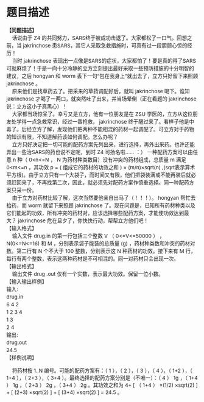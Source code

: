 # 题目描述


<div style="line-height: 15pt" align="left"><b><span style="font-size: 10pt">【问题描述】</span></b><span style="font-size: 10pt"><br/>
    </span><span style="font-size: 10pt">话说由于 Z4 的共同努力，SARS终于被成功击退了。大家都松了一口气。回想之前，当 jakrinchose 患SARS，其它人采取急救措施时，可真有过一段胆颤心惊的经历！ </span></div>
<div style="line-height: 15pt" align="left"><span style="font-size: 10pt">    </span><span style="font-size: 10pt">当时 jakrinchose 表现出一点像是SARS的症状，大家都怕了！要是真的得了SARS可就麻烦了！于是一向十分冷静的立方立刻提出最好采取一些预防措施的十分明智的建议，之后 hongyan 和 worm 丢下一句“包在我身上”就出去了，立方只好留下来照顾 jakrinchose 。 </span></div>
<div style="line-height: 15pt" align="left"><span style="font-size: 10pt">    </span><span style="font-size: 10pt">原来他们是找草药去了。把采来的草药调配好后，就叫 jakrinchose 喝下。谁知 jakrinchose 才喝了一两口，就突然吐了出来，并当场晕倒（正在看题的 jakrinchose 说：立方这小子真黑心）！ </span></div>
<div style="line-height: 15pt" align="left"><span style="font-size: 10pt">    </span><span style="font-size: 10pt">大家都当场惊呆了。幸亏又是立方，他有一位朋友是在 ZSU 学医的，立方从这位朋友处学得一点急救常识，经过一番抢救， jakrinchose 终于醒过来了。看样子他是中毒了。后经立方了解，发现他们把两种不能相混的药材一起调配了。可立方对于药物的知识有限，不知道解药该如何调配。怎么办呢？ </span></div>
<div style="line-height: 15pt" align="left"><span style="font-size: 10pt">    </span><span style="font-size: 10pt">立方只好决定把一切可能的配药方案先列出来，进行选择，再外出采药。也许还能弄出一些治SARS的药也说不定呢，到时 Z4 可扬名啦…… ：） 一种配药方案可以由任意 n 种（ 0&lt;n&lt;=N ， N 为药材种类数目）没有冲突的药材组成，总质量 m 满足 0&lt;m&lt;=n ，其功效 p = ( 组成它的药材的功效之和 ) × (m/n)×sqrt(n) ,(sqrt表示算术平方根)。由于立方只有一个大袋子，而时间又有限，他们把袋装满或不能再装后就必须赶回来了，不再找第二次，因此，就必须先对配药方案作慎重选择。同一种配药方案只采一份。</span></div>
<div style="line-height: 15pt" align="left"><span style="font-size: 10pt">    </span><span style="font-size: 10pt">由于立方对药材比较了解，这次当然要他亲自出马了（！！！）。 hongyan 帮忙去抬药，而 worm 就留下来照顾 jakrinchose 了。现在问题是，已知所有药材种类以及它们能起的功效，所有冲突的药材对，应该选择哪些配药方案，才能使功效达到最大？ jakrinchose 危在旦夕了，你快快行动，帮帮立方他们吧！ </span></div>
<div style="line-height: 15pt" align="left"><span style="font-size: 10pt">【输入格式】</span></div>
<div style="line-height: 15pt" align="left"><span style="font-size: 10pt">    </span><span style="font-size: 10pt">输入文件 drug.in 的第一行包括三个整数 V （ 0&lt;=V&lt;=50000 ） ， N(0&lt;=N&lt;=16) 和 M ，分别表示袋子能装的总质量 (g) ，药材种类数和冲突的药材对数。第二行有 N 个不大于 100 整数，分别表示这 N 种药材的功效。接下来有 M 行，每行有两个整数，表示这两种药材是不可相混的。同一对药材只会出现一次。 </span></div>
<div style="line-height: 15pt" align="left"><span style="font-size: 10pt">【输出格式】 <br/>
    输出文件 drug .out 仅有一个实数，表示最大功效。保留一位小数。 <br/>
【输入输出样例】 <b><br/>
</b>输入:<br/>
drug.in<br/>
6 4 2<br/>
1 2 3 4<br/>
1 3<br/>
2 4</span></div>
<div style="line-height: 15pt" align="left"><span style="font-size: 10pt">输出:<br/>
drug.out<br/>
24.5</span></div>
<div style="line-height: 15pt" align="left"><span style="font-size: 10pt">【样例说明】</span></div>
<p><span style="font-size: 10pt">    </span><span style="font-size: 10pt">将药材按 1..N 编号。可能的配药方案有：（ 1 ），（ 2 ），（ 3 ），（ 4 ），（ 1+2 ），（ 1+4 ），（ 2+3 ），（ 3+4 ）。最终选择的配药方案分别是（不唯一）：（ 4 ） 1g ，（ 1+4 ） 1g ，（ 2+3 ） 2g ，（ 3+4 ） 2g 。其功效之和为 4+ [ （ 1+4 ） ×(1/2) ×sqrt(2) ] + [ (2+3) ×sqrt(2) ] + [ (3+4) ×sqrt(2) ] = 24.5 。 </span></p>
